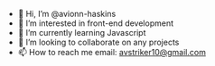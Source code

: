 - 👋 Hi, I’m @avionn-haskins
- 👀 I’m interested in front-end development
- 🌱 I’m currently learning Javascript
- 💞️ I’m looking to collaborate on any projects
- 📫 How to reach me email: avstriker10@gmail.com

<!---
avionn-haskins/avionn-haskins is a ✨ special ✨ repository because its `README.md` (this file) appears on your GitHub profile.
You can click the Preview link to take a look at your changes.
--->
